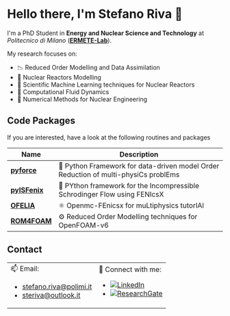 # Hello there, I'm Stefano Riva 👋

I'm a PhD Student in **Energy and Nuclear Science and Technology** at *Politecnico di Milano* ([**ERMETE-Lab**](https://github.com/ERMETE-Lab)). 

My research focuses on:

- 📉 Reduced Order Modelling and Data Assimilation
- 🔬 Nuclear Reactors Modelling
- 🌟 Scientific Machine Learning techniques for Nuclear Reactors
- 🌊 Computational Fluid Dynamics
- 🔢 Numerical Methods for Nuclear Engineering

## Code Packages

If you are interested, have a look at the following routines and packages

| Name | Description |
| ------- | ----------- |
| [**pyforce**](https://github.com/ERMETE-Lab/ROSE-pyforce) | 🚀 Python Framework for data-driven model Order Reduction of multi-physiCs problEms |
| [**pyISFenix**](https://github.com/ERMETE-Lab/MP-pyISFenix) | 🔬 PYthon framework for the Incompressible Schrodinger Flow using FENIcsX |
| [**OFELIA**](https://github.com/ERMETE-Lab/MP-OFELIA) | ⚛️ Openmc-FEnicsx for muLtiphysics tutorIAl |
| [**ROM4FOAM**](https://github.com/ERMETE-Lab/ROSE-ROM4FOAM) | ⚙️ Reduced Order Modelling techniques for OpenFOAM-v6 |

## Contact

<table>
  <tr>
    <td>
      📫 Email:
      <ul>
        <li><a href="mailto:stefano.riva@polimi.it">stefano.riva@polimi.it</a></li>
        <li><a href="mailto:steriva@outlook.it">steriva@outlook.it</a></li>
      </ul>
    </td>
    <td>
      🔗 Connect with me:
      <ul>
        <li><a href="https://linkedin.com/in/steriva"><img src="https://img.shields.io/badge/LinkedIn-Steriva-blue?style=flat-square&logo=linkedin" alt="LinkedIn"></a></li>
        <li><a href="https://www.researchgate.net/profile/Stefano-Riva-4"><img src="https://img.shields.io/badge/ResearchGate-Steriva-green?style=flat-square&logo=researchgate" alt="ResearchGate"></a></li>
      </ul>
    </td>
  </tr>
</table>
